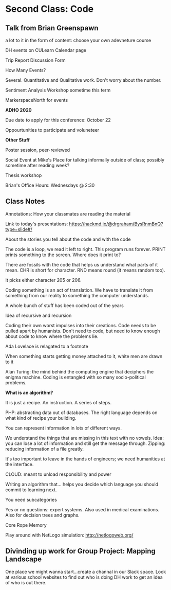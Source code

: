 # Second Class: Code

## Talk from Brian Greenspawn

a lot to it in the form of content: choose your own adevneture course

DH events on CULearn Calendar page

Trip Report Discussion Form

How Many Events?

Several. Quantitative and Qualitative work. Don't worry about the number.

Sentiment Analysis Workshop sometime this term

MarkerspaceNorth for events

**ADHO 2020**

Due date to apply for this conference: October 22

Oppourtunities to participate and voluneteer

**Other Stuff**

Poster session, peer-reviewed

Social Event at Mike's Place for talking informally outside of class; possibly sometime after reading week?

Thesis workshop

Brian's Office Hours: Wednesdays @ 2:30

## Class Notes ##

Annotations: How your classmates are reading the material

Link to today's presentations: https://hackmd.io/@drgraham/BysRnmBnQ?type=slide#/

About the stories you tell about the code and with the code

The code is a loop, we read it left to right. This program runs forever. PRINT prints something to the screen. Where does it print to?

There are fossils with the code that helps us understand what parts of it mean. CHR is short for character. RND means round (it means random too).

It picks either character 205 or 206.

Coding something is an act of translation. We have to translate it from something from our reality to something the computer understands.

A whole bunch of stuff has been coded out of the years

Idea of recursive and recursion

Coding their own worst impulses into their creations. Code needs to be pulled apart by humanists. Don't need to code, but need to know enough about code to know where the problems lie.

Ada Lovelace is relagated to a footnote

When something starts getting money attached to it, white men are drawn to it

Alan Turing: the mind behind the computing engine that deciphers the enigma machine. Coding is entangled with so many socio-political problems.

**What is an algorithm?**

It is just a recipe. An instruction. A series of steps. 

PHP: abstracting data out of databases.  The right language depends on what kind of recipe your building.

You can represent information in lots of different ways.

We understand the things that are missing in this text with no vowels. Idea: you can lose a lot of information and still get the message through. Zipping: reducing information of a file greatly.

It's too important to leave in the hands of engineers; we need humanities at the interface.

CLOUD: meant to unload responsibility and power

Writing an algorithm that... helps you decide which language you should commit to learning next.

You need subcategories

Yes or no questions: expert systems. Also used in medical examinations. Also for decision trees and graphs.

Core Rope Memory

Play around with NetLogo simulation: http://netlogoweb.org/

## Divinding up work for Group Project: Mapping Landscape

One place we might wanna start...create a channal in our Slack space. Look at various school websites to find out who is doing DH work to get an idea of who is out there.
